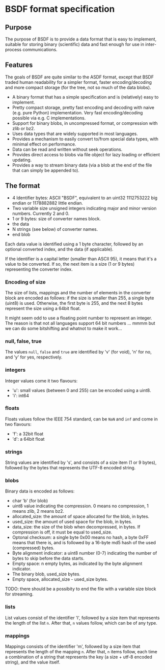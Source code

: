 # BSDF format specification

## Purpose

The purpose of BSDF is to provide a data format that is easy to
implement, suitable for storing binary (scientific) data and fast enough
for use in inter-process communications.


## Features

The goals of BSDF are quite similar to the ASDF format, except that BSDF
traded human readability for a simpler format, faster encoding/decoding
and more compact storage (for the tree, not so much of the data blobs).

* A binary format that has a simple specification and is (relatively)
  easy to implement.
* Pretty compact storage, pretty fast encoding and decoding with naive
  (e.g. pure Python) implementation. Very fast encoding/decoding
  possible via e.g. C implementations.
* Support for binary blobs, in uncompressed format, or compression with zlib or bz2.
* Uses data types that are widely supported in most languages.
* Provides a mechanism to easily convert to/from special data types,
  with minimal effect on performance.
* Data can be read and written without seek operations.
* Provides direct access to blobs via file object for lazy loading or
  efficient updating.
* Provides a way to stream binary data (via a blob at the end of the
  file that can simply be appended to).


## The format

* 4 Identifier bytes: ASCII "BSDF", equivalent to an uint32 1112753222 big endian
  or 1178882882 little endian.
* Two variable size unsigned integers indicating major and minor version
  numbers. Currently 2 and 0.
* 1 or 9 bytes: size of converter names block.
* the data
* N strings (see below) of converter names.
* end blob

Each data value is identified using a 1 byte character, followed by an optional
converted index, and the data (if applicable).

If the identifier is a capital letter (smaller than ASCII 95), it means
that it's a value to be converted. If so, the next item is a size (1
or 9 bytes) representing the converter index.

### Encoding of size

The size of lists, mappings and the number of elements in the converter block
are encoded as follows: if the size is smaller than 255, a single byte (uint8)
is used. Otherwise, the first byte is 255, and the next 8 bytes represent
the size using a 64bit float.

It might seem odd to use a floating point number to represent an
integer. The reason is that not all languages support 64 bit numbers ...
mmmm but we can do some bitshifting and whatnot to make it work...

### null, false, true

The values `null`, `false` and `true` are identified by 'v' (for void),
'n' for no, and 'y' for yes, respectively.

### integers

Integer values come it two flavours:
* 'u': small values (between 0 and 255) can be encoded using a uint8.
* 'i': int64

### floats

Floats values follow the IEEE 754 standard, can be `NaN` and `inf` and
come in two flavours:
* 'f': a 32bit float
* 'd': a 64bit float

### strings

String values are identified by 's', and consists of a size item (1 or
9 bytes), followed by the bytes that represents the UTF-8 encoded
string.

### blobs

Binary data is encoded as follows:

* char 'b' (for blob)
* uint8 value indicating the compression. 0 means no compression, 1 means zlib,
  2 means bz2.
* allocated_size: the amount of space allocated for the blob, in bytes.
* used_size: the amount of used space for the blob, in bytes.
* data_size: the size of the blob when decompressed, in bytes. If compression
  is off, it must be equal to used_size.
* Optonal checksum: a single byte 0x00 means no hash, a byte 0xFF means that
  there is, and is followed by a 16-byte md5 hash of the used (compressed) bytes.
* Byte alignment indicator: a uint8 number (0-7) indicating the number of bytes
  to skip before the data starts. 
* Empty space: n empty bytes, as indicated by the byte alignment indicator.
* The binary blob, used_size bytes.
* Empty space, allocated_size - used_size bytes.

TODO: there should be a possibity to end the file with a variable size
block for streaming.
    

### lists

List values consist of the identifier 'l', followed by a size item that represents
the length of the list `n`. After that, `n` values follow, which can be of any
type.

### mappings

Mappings consists of the identifier 'm', followed by a size item that represents
the length of the mapping `n`. After that, `n` items follow, each time a combination of
a string that represents the key (a size + utf-8 encoded string), and the value itself.
